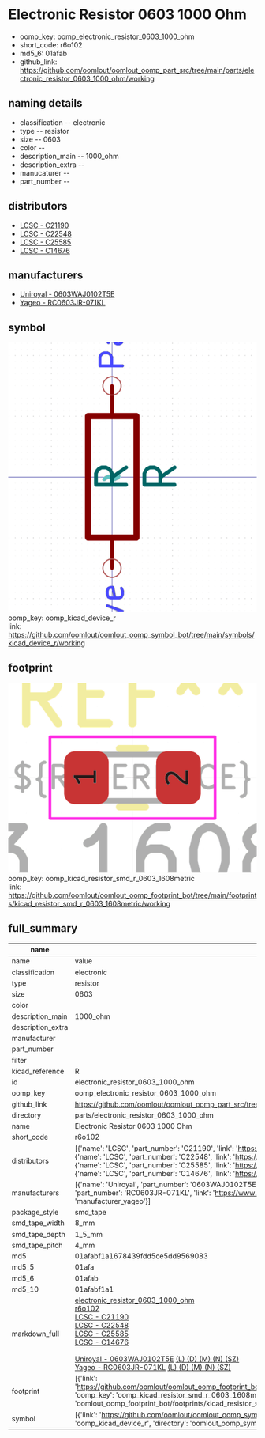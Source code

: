 # Electronic Resistor 0603 1000 Ohm

  
* oomp_key: oomp_electronic_resistor_0603_1000_ohm 
* short_code: r6o102
* md5_6: 01afab  
* github_link: https://github.com/oomlout/oomlout_oomp_part_src/tree/main/parts/electronic_resistor_0603_1000_ohm/working  
## naming details
* classification -- electronic
* type -- resistor
* size -- 0603
* color -- 
* description_main -- 1000_ohm
* description_extra -- 
* manucaturer -- 
* part_number -- 

## distributors
* [LCSC - C21190](https://lcsc.com/product-detail/C21190.html)  
* [LCSC - C22548](https://lcsc.com/product-detail/C22548.html)  
* [LCSC - C25585](https://lcsc.com/product-detail/C25585.html)  
* [LCSC - C14676](https://lcsc.com/product-detail/C14676.html)  

## manufacturers
* [Uniroyal - 0603WAJ0102T5E]()  
* [Yageo - RC0603JR-071KL](https://www.yageo.com/en/Chart/Download/pdf/RC0603JR-071KL)  

## symbol

![](symbol/0/working/working_600.png)  
oomp_key: oomp_kicad_device_r  
link: https://github.com/oomlout/oomlout_oomp_symbol_bot/tree/main/symbols/kicad_device_r/working  

## footprint

![](footprint/0/working/working_600.png)  
oomp_key: oomp_kicad_resistor_smd_r_0603_1608metric  
link: https://github.com/oomlout/oomlout_oomp_footprint_bot/tree/main/footprints/kicad_resistor_smd_r_0603_1608metric/working  

## full_summary
| name | value | 
| --- | --- | 
| name | value | 
| classification | electronic | 
| type | resistor | 
| size | 0603 | 
| color |  | 
| description_main | 1000_ohm | 
| description_extra |  | 
| manufacturer |  | 
| part_number |  | 
| filter |  | 
| kicad_reference | R | 
| id | electronic_resistor_0603_1000_ohm | 
| oomp_key | oomp_electronic_resistor_0603_1000_ohm | 
| github_link | https://github.com/oomlout/oomlout_oomp_part_src/tree/main/parts/electronic_resistor_0603_1000_ohm/working | 
| directory | parts/electronic_resistor_0603_1000_ohm | 
| name | Electronic Resistor 0603 1000 Ohm | 
| short_code | r6o102 | 
| distributors | [{'name': 'LCSC', 'part_number': 'C21190', 'link': 'https://lcsc.com/product-detail/C21190.html', 'id': 'distributor_lcsc'}, {'name': 'LCSC', 'part_number': 'C22548', 'link': 'https://lcsc.com/product-detail/C22548.html', 'id': 'distributor_lcsc'}, {'name': 'LCSC', 'part_number': 'C25585', 'link': 'https://lcsc.com/product-detail/C25585.html', 'id': 'distributor_lcsc'}, {'name': 'LCSC', 'part_number': 'C14676', 'link': 'https://lcsc.com/product-detail/C14676.html', 'id': 'distributor_lcsc'}] | 
| manufacturers | [{'name': 'Uniroyal', 'part_number': '0603WAJ0102T5E', 'link': '', 'id': 'manufacturer_uniroyal'}, {'name': 'Yageo', 'part_number': 'RC0603JR-071KL', 'link': 'https://www.yageo.com/en/Chart/Download/pdf/RC0603JR-071KL', 'id': 'manufacturer_yageo'}] | 
| package_style | smd_tape | 
| smd_tape_width | 8_mm | 
| smd_tape_depth | 1_5_mm | 
| smd_tape_pitch | 4_mm | 
| md5 | 01afabf1a1678439fdd5ce5dd9569083 | 
| md5_5 | 01afa | 
| md5_6 | 01afab | 
| md5_10 | 01afabf1a1 | 
| markdown_full | [electronic_resistor_0603_1000_ohm](https://github.com/oomlout/oomlout_oomp_part_src/tree/main/parts/electronic_resistor_0603_1000_ohm/working)<br>[r6o102](https://github.com/oomlout/oomlout_oomp_part_src/tree/main/parts/electronic_resistor_0603_1000_ohm/working)<br>[LCSC - C21190<br>](https://lcsc.com/product-detail/C21190.html)[LCSC - C22548<br>](https://lcsc.com/product-detail/C22548.html)[LCSC - C25585<br>](https://lcsc.com/product-detail/C25585.html)[LCSC - C14676<br>](https://lcsc.com/product-detail/C14676.html)<br>[Uniroyal - 0603WAJ0102T5E]() [(L)  ](https://www.lcsc.com/search?q=0603WAJ0102T5E)[(D)  ](https://www.digikey.com/en/products?,keywords=0603WAJ0102T5E)[(M)  ](https://www.mouser.com/Search/Refine?Keyword=0603WAJ0102T5E)[(N)  ](https://www.newark.com/search?st=0603WAJ0102T5E)[(SZ)  ](https://so.szlcsc.com/global.html?k=0603WAJ0102T5E)<br>[Yageo - RC0603JR-071KL](https://www.yageo.com/en/Chart/Download/pdf/RC0603JR-071KL) [(L)  ](https://www.lcsc.com/search?q=RC0603JR-071KL)[(D)  ](https://www.digikey.com/en/products?,keywords=RC0603JR-071KL)[(M)  ](https://www.mouser.com/Search/Refine?Keyword=RC0603JR-071KL)[(N)  ](https://www.newark.com/search?st=RC0603JR-071KL)[(SZ)  ](https://so.szlcsc.com/global.html?k=RC0603JR-071KL)<br> | 
| footprint | [{'link': 'https://github.com/oomlout/oomlout_oomp_footprint_bot/tree/main/foootprntss/kicad_resistor_smd_r_0603_1608metric', 'oomp_key': 'oomp_kicad_resistor_smd_r_0603_1608metric', 'directory': 'oomlout_oomp_footprint_bot/footprints/kicad_resistor_smd_r_0603_1608metric//working/working.kicad_mod'}] | 
| symbol | [{'link': 'https://github.com/oomlout/oomlout_oomp_symbol_bot/tree/main/symbols/kicad_device_r', 'oomp_key': 'oomp_kicad_device_r', 'directory': 'oomlout_oomp_symbol_bot/symbols/kicad_device_r//working/working.kicad_sym'}] | 
